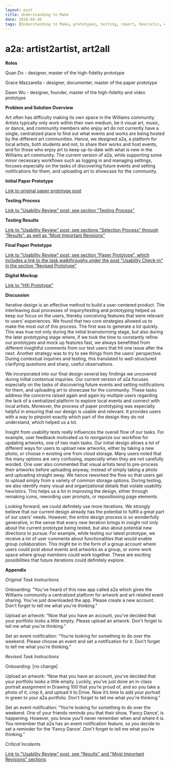 ```yaml
---
layout: post
title: Understanding to Make
date: 2018-04-30
tags: [Understanding to Make, prototypes, testing, report, heuristic, evaluation]
---
```


# a2a: artist2artist, art2all

**Roles**

Quan Do - designer, master of the high-fidelity prototype

Grace Mazzarella - designer, documenter, master of the paper prototype

Dawn Wu - designer, founder, master of the high-fidelity and video prototype

**Problem and Solution Overview**

Art often has difficulty making its own space in the Williams community.  Artists typically only work within their own medium, be it visual art, music, or dance, and community members who enjoy art do not currently have a single, centralized place to find out what events and works are being hosted by the different art communities.  Hence, we designed a2a, a platform for local artists, both students and not, to share their works and host events, and for those who enjoy art to keep up-to-date with what is new in the Williams art community.  The current version of a2a, while supporting some minor necessary workflows such as logging in and managing settings, focuses especially on the tasks of discovering future events and setting notifications for them, and uploading art to showcase for the community.

**Initial Paper Prototype**

[Link to original paper prototype post](https://a2a-2018.github.io/2018-04-05-Paper-Prototype/)

**Testing Process**

[Link to "Usability Review" post; see section “Testing Process”](https://a2a-2018.github.io/2018-04-16-Usability-Review/)

**Testing Results**

[Link to "Usability Review" post; see sections “Selection Process” through “Results”, as well as “Most Important Revisions”](https://a2a-2018.github.io/2018-04-16-Usability-Review/)

**Final Paper Prototype**

[Link to "Usability Review" post; see section “Paper Prototype”, which includes a link to the task walkthroughs under the post "Usability Check-in" in the section “Revised Prototype”](https://a2a-2018.github.io/2018-04-16-Usability-Review/)

**Digital Mockup**

[Link to "Hifi Prototype"](https://a2a-2018.github.io/2018-04-19-HiFi-Prototype/)

**Discussion**

Iterative design is an effective method to build a user-centered product. The interleaving dual processes of inquiry/testing and prototyping helped us keep our focus on the users, thereby conceiving features that were relevant to users’ experiences. We found that two core strategies allowed us to make the most out of this process. The first was to generate a lot quickly. This was true not only during the initial brainstorming stage, but also during the later prototyping stage where, if we took the time to constantly refine our prototypes and mock up features fast, we always benefitted from different insightful comments from our test users that hit one issue after the next. Another strategy was to try to see things from the users’ perspective. During contextual inquiries and testing, this translated to well-structured clarifying questions and sharp, useful observations.

We incorporated into our final design several key findings we uncovered during initial contextual inquiries. Our current version of a2a focuses especially on the tasks of discovering future events and setting notifications for them, and uploading art to showcase for the community. These tasks address the concerns raised again and again by multiple users regarding the lack of a centralized platform to explore local events and connect with local artists. Moreover, the process of paper prototyping was especially helpful in ensuring that our design is usable and relevant. It provides users with a way to pinpoint exactly which part of the design they do not understand, which helped us a lot.

Insight from usability tests really influences the overall flow of our tasks. For example, user feedback motivated us to reorganize our workflow for updating artworks, one of two main tasks. Our initial design allows a lot of different ways for users to upload new artworks, either by taking a new photo, or choose n existing one from cloud storage. Many users noted that the many options are very confusing, especially when they are not carefully worded. One user also commented that visual artists tend to pre-process their artworks before uploading anyway, instead of simply taking a photo and uploading straight away. We hence reworked the flow so that users get to upload simply from a variety of common storage options.
During testing, we also identify many visual and organizational details that violate usability heuristics. This helps us a lot in improving the design, either through remaking icons, rewording user prompts, or repositioning page elements.

Looking forward, we could definitely use more iterations. We strongly believe that our current design already has the potential to fulfill a great part of our users’ needs. However, the entire design process is so wonderfully generative, in the sense that every new iteration brings in insight not only about the current prototype being tested, but also about potential new directions to pursue. For example, while testing our latest prototype, we receive a lot of user comments about functionalities that would enable group collaboration. This might be in the form of a group account where users could post about events and artworks as a group, or some work space where group members could work together. These are exciting possibilities that future iterations could definitely explore.

**Appendix**

*Original Task Instructions*

Onboarding: “You’ve heard of this new app called a2a which gives the Williams community a centralized platform for artwork and art-related event sharing. You’ve just downloaded the app. Please create a new account. Don't forget to tell me what you're thinking.”

Upload an artwork: “Now that you have an account, you’ve decided that your portfolio looks a little empty. Please upload an artwork. Don't forget to tell me what you're thinking.”

Set an event notification: “You’re looking for something to do over the weekend. Please choose an event and set a notification for it. Don't forget to tell me what you're thinking.”

*Revised Task Instructions*

Onboarding: [no change]

Upload an artwork: “Now that you have an account, you’ve decided that your portfolio looks a little empty. Luckily, you’ve just done an in-class portrait assignment in Drawing 100 that you’re proud of, and so you take a photo of it, crop it, and upload it to Drive. Now it’s time to add your portrait in green to your a2a portfolio. Don't forget to tell me what you're thinking.”

Set an event notification: “You’re looking for something to do over the weekend. One of your friends reminds you that their show, ‘Fancy Dance’, is happening. However, you know you’ll never remember when and where it is. You remember that a2a has an event notification feature, so you decide to set a reminder for the ‘Fancy Dance’. Don't forget to tell me what you're thinking.”

*Critical Incidents*

[Link to "Usability Review" post, see "Results" and "Most Important Revisions" sections](https://a2a-2018.github.io/2018-04-16-Usability-Review/)
